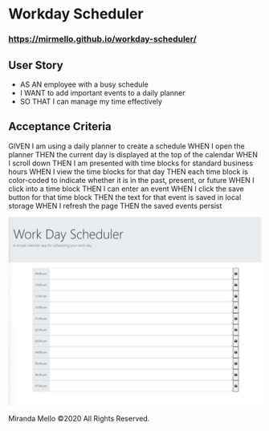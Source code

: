 # Workday Scheduler

### https://mirmello.github.io/workday-scheduler/

## User Story
- AS AN employee with a busy schedule
- I WANT to add important events to a daily planner
- SO THAT I can manage my time effectively

## Acceptance Criteria
GIVEN I am using a daily planner to create a schedule
WHEN I open the planner
THEN the current day is displayed at the top of the calendar
WHEN I scroll down
THEN I am presented with time blocks for standard business hours
WHEN I view the time blocks for that day
THEN each time block is color-coded to indicate whether it is in the past, present, or future
WHEN I click into a time block
THEN I can enter an event
WHEN I click the save button for that time block
THEN the text for that event is saved in local storage
WHEN I refresh the page
THEN the saved events persist

![](images/Workday-Schedule.jpg)

Miranda Mello ©2020 All Rights Reserved.